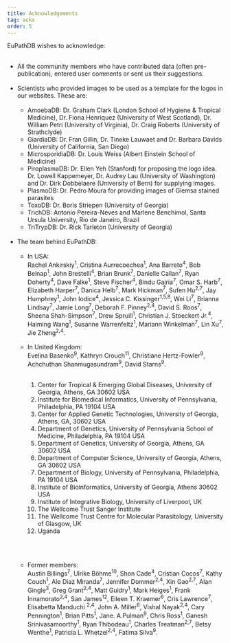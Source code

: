 ```yaml
---
title: Acknowledgements
tag: acks
order: 5
---
```

EuPathDB wishes to acknowledge:<br><br>
<ul class="cirbulletlist">
<li>All the community members who have contributed data (often pre-publication), entered user comments or sent us their suggestions.</li>

<br>
<li>Scientists who provided images to be used as a template for the logos in our websites. These are:
<br><br>
<ul  class="cirbulletlist">
<li> AmoebaDB:  Dr. Graham Clark (London School of Hygiene & Tropical Medicine), Dr. Fiona Henriquez (University of West Scotland), Dr. William Petri (University of Virginia), Dr. Craig Roberts (University of Strathclyde)</li>
<li> GiardiaDB: Dr. Fran Gillin, Dr. Tineke Lauwaet and Dr. Barbara Davids (University of California, San Diego)</li>
<li> MicrosporidiaDB: Dr. Louis Weiss (Albert Einstein School of Medicine)</li>
<li> PiroplasmaDB: Dr. Ellen Yeh (Stanford) for proposing the logo idea. Dr. Lowell Kappemeyer, Dr. Audrey Lau (University of Washington) and Dr. Dirk Dobbelaere (University of Bern) for supplying images.</li>
<li> PlasmoDB: Dr. Pedro Moura for providing images of Giemsa stained parasites</li>
<li> ToxoDB: Dr. Boris Striepen (University of Georgia)</li>
<li> TrichDB: Antonio Pereira-Neves and Marlene Benchimol, Santa Ursula University, Rio de Janeiro, Brazil</li>
<li> TriTrypDB: Dr. Rick Tarleton (University of Georgia)</li>
</ul>
</li>

<br>
<li>The team behind EuPathDB:
<ul  class="cirbulletlist">
<br>
<li>In USA: <br>Rachel Ankirskiy<sup>1</sup>, Cristina Aurrecoechea<sup>1</sup>, Ana Barreto<sup>4</sup>, Bob Belnap<sup>1</sup>, John Brestelli<sup>4</sup>, Brian Brunk<sup>7</sup>, Danielle Callan<sup>7</sup>, Ryan Doherty<sup>4</sup>, Dave Falke<sup>1</sup>, Steve Fischer<sup>4</sup>, Bindu Gajria<sup>7</sup>, Omar S. Harb<sup>7</sup>, Elizabeth Harper<sup>7</sup>, Danica Helb<sup>7</sup>, Mark Hickman<sup>7</sup>, Sufen Hu<sup>2,7</sup>, Jay Humphrey<sup>1</sup>, John Iodice<sup>4</sup>, Jessica C. Kissinger<sup>1,5,8</sup>, Wei Li<sup>7</sup>, Brianna Lindsay<sup>7</sup>, Jamie Long<sup>7</sup>, Deborah F. Pinney<sup>2,4</sup>, David S. Roos<sup>7</sup>, Sheena Shah-Simpson<sup>7</sup>, Drew Spruill<sup>1</sup>, Christian J. Stoeckert Jr.<sup>4</sup>, Haiming Wang<sup>1</sup>, Susanne Warrenfeltz<sup>1</sup>, Mariann Winkelman<sup>7</sup>, Lin Xu<sup>7</sup>, Jie Zheng<sup>2,4</sup>.
</li>
<br>
<li>In United Kingdom: <br>Evelina Basenko<sup>9</sup>, Kathryn Crouch<sup>11</sup>, Christiane Hertz-Fowler<sup>9</sup>, Achchuthan Shanmugasundram<sup>9</sup>, David Starns<sup>9</sup>.
</li>

<br>
<ol>
<li>Center for Tropical & Emerging Global Diseases, University of Georgia, Athens, GA 30602 USA
<li>Institute for Biomedical Informatics, University of Pennsylvania, Philadelphia, PA 19104 USA
<li>Center for Applied Genetic Technologies, University of Georgia, Athens, GA, 30602 USA
<li>Department of Genetics, University of Pennsylvania School of Medicine, Philadelphia, PA 19104 USA
<li>Department of Genetics, University of Georgia, Athens, GA 30602 USA
<li>Department of Computer Science, University of Georgia, Athens, GA 30602 USA
<li>Department of Biology, University of Pennsylvania, Philadelphia, PA 19104 USA
<li>Institute of Bioinformatics, University of Georgia, Athens 30602 USA
<li>Institute of Integrative Biology, University of Liverpool, UK
<li>The Wellcome Trust Sanger Institute
<li>The Wellcome Trust Centre for Molecular Parasitology, University of Glasgow, UK
<li>Uganda
</ol>


<br><br>
<li>Former members: <br>Austin Billings<sup>7</sup>, Ulrike Böhme<sup>10</sup>, Shon Cade<sup>4</sup>, Cristian Cocos<sup>7</sup>, Kathy Couch<sup>1</sup>, Ale Diaz Miranda<sup>7</sup>, Jennifer Dommer<sup>2,4</sup>, Xin Gao<sup>2,7</sup>, Alan Gingle<sup>3</sup>, Greg Grant<sup>2,4</sup>, Matt Guidry<sup>1</sup>, Mark Heiges<sup>1</sup>, Frank Innamorato<sup>2,4</sup>, San James<sup>12</sup>, Eileen T. Kraemer<sup>6</sup>, Cris Lawrence<sup>7</sup>, Elisabetta Manduchi <sup>2,4</sup>, John A. Miller<sup>6</sup>, Vishal Nayak<sup>2,4</sup>, Cary Pennington<sup>1</sup>, Brian Pitts<sup>1</sup>, Jane. A.Pulman<sup>9</sup>, Chris Ross<sup>1</sup>, Ganesh Srinivasamoorthy<sup>1</sup>, Ryan Thibodeau<sup>1</sup>, Charles Treatman<sup>2,7</sup>, Betsy Wenthe<sup>1</sup>, Patricia L. Whetzel<sup>2,4</sup>, Fatima Silva<sup>9</sup>.


</ul> <!-- The team behind EuPathDB -->

</li>

</ul>  


